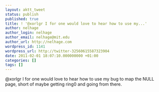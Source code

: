 ```yaml
---
layout: aktt_tweet
status: publish
published: true
title: ! '@xorlgr I for one would love to hear how to use my...'
author: nelhage
author_login: nelhage
author_email: nelhage@mit.edu
author_url: http://nelhage.com
wordpress_id: 1141
wordpress_url: http://twitter-32560615587323904
date: 2011-02-01 18:07:10.000000000 +01:00
categories: []
tags: []
---
```

@xorlgr I for one would love to hear how to use my bug to map the NULL page, short of maybe getting ring0 and going from there.
